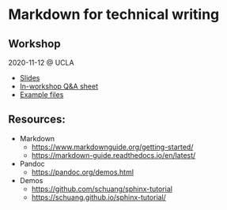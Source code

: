 # Markdown for technical writing

## Workshop

2020-11-12 @ UCLA

- [Slides](https://docs.google.com/presentation/d/1IPsBJVjfnYY4nXC3jZ_me35QJr2cbc2UNstlcKaqRm0/edit?usp=sharing)
- [In-workshop Q&A sheet](https://docs.google.com/document/d/1bxlj2Zi7N-ovx5_FwhdDA67kEcSHaGEIfGrRhLTnDdw/edit?usp=sharing)
- [Example files](examples/)

## Resources:

- Markdown
    - https://www.markdownguide.org/getting-started/
    - https://markdown-guide.readthedocs.io/en/latest/
- Pandoc
    - https://pandoc.org/demos.html
- Demos
    - https://github.com/schuang/sphinx-tutorial
    - https://schuang.github.io/sphinx-tutorial/
